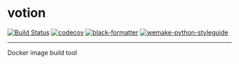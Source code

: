 # votion

[![Build Status](https://travis-ci.org/weastur/votion.svg?branch=master)](https://travis-ci.org/weastur/votion)
[![codecov](https://codecov.io/gh/weastur/votion/branch/master/graph/badge.svg)](https://codecov.io/gh/weastur/votion)
[![black-formatter](https://img.shields.io/badge/code%20style-black-000000.svg)](https://github.com/psf/black)
[![wemake-python-styleguide](https://img.shields.io/badge/style-wemake-000000.svg)](https://github.com/wemake-services/wemake-python-styleguide)

---

Docker image build tool
